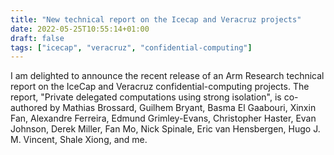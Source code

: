 ```yaml
---
title: "New technical report on the Icecap and Veracruz projects"
date: 2022-05-25T10:55:14+01:00
draft: false
tags: ["icecap", "veracruz", "confidential-computing"]
---
```


I am delighted to announce the recent release of an Arm Research technical report on the IceCap and Veracruz confidential-computing projects.
The report, "Private delegated computations using strong isolation", is co-authored by Mathias Brossard, Guilhem Bryant, Basma El Gaabouri, Xinxin Fan, Alexandre Ferreira, Edmund Grimley-Evans, Christopher Haster, Evan Johnson, Derek Miller, Fan Mo, Nick Spinale, Eric van Hensbergen, Hugo J. M. Vincent, Shale Xiong, and me.

